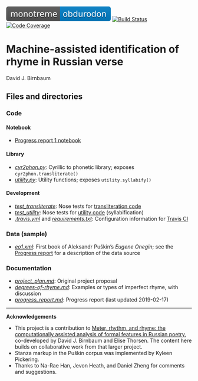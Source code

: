 [![Obdurodon](images/monotreme-obdurodon-blue.svg)](http://www.obdurodon.org)
[![Build Status](https://travis-ci.com/Data-Science-for-Linguists-2019/russian_rhyme.svg?branch=master)](https://travis-ci.com/Data-Science-for-Linguists-2019/russian_rhyme)
[![Code Coverage](https://codecov.io/gh/Data-Science-for-Linguists-2019/russian_rhyme/branch/master/graph/badge.svg)](https://codecov.io/gh/Data-Science-for-Linguists-2019/russian_rhyme)

# Machine-assisted identification of rhyme in Russian verse

David J. Birnbaum  

## Files and directories

### Code

#### Notebook

* [Progress report 1 notebook](progress_report_1.ipynb)

#### Library

* [*cyr2phon.py*](cyr2phon/cyr2phon.py): Cyrillic to phonetic library; exposes `cyr2phon.transliterate()`
* [*utility.py*](cyr2phon/utility.py): Utility functions; exposes `utility.syllabify()`

#### Development

* [*test_transliterate*](cyr2phon/tests/test_transliterate.py): Nose tests for [transliteration code](cyr2phon/cyr2phon.py)
* [*test_utility*](cyr2phon/tests/test_utility.py): Nose tests for [utility code](cyr2phon/utility.py) (syllabification)
* [*.travis.yml*](.travis.yml) and [*requirements.txt*](requirements.txt): Configuration information for [Travis CI](https://docs.travis-ci.com/user/tutorial/)

### Data (sample)

* [*eo1.xml*](data_samples/eo1.xml): First book of Aleksandr Puškin’s *Eugene Onegin*; see the [Progress report](progress_report.md#about-the-corpus) for a description of the data source

### Documentation

* [*project_plan.md*](project_plan.md): Original project proposal
* [*degrees-of-rhyme.md*](degrees-of-rhyme.md): Examples or types of imperfect rhyme, with discussion
* [*progress_report.md*](progress_report.md): Progress report (last updated 2019-02-17)

____

**Acknowledgements**

* This project is a contribution to [Meter, rhythm, and rhyme: the computationally assisted analysis of formal features in Russian poetry](http://poetry.obdurodon.org/), co-developed by David J. Birnbaum and Elise Thorsen. The content here builds on collaborative work from that larger project. 
* Stanza markup in the Puškin corpus was implemented by Kyleen Pickering. 
* Thanks to Na-Rae Han, Jevon Heath, and Daniel Zheng for comments and suggestions.

